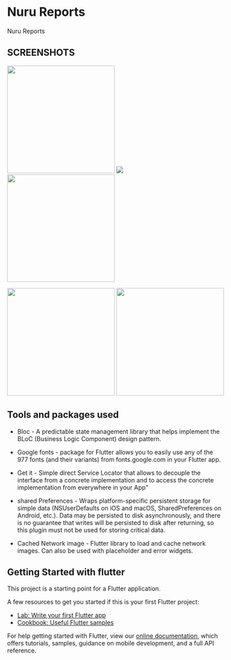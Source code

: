 # Nuru Reports

Nuru Reports

## SCREENSHOTS
<p float="left">
  <img src="https://drive.google.com/file/d/1rlGoH7xR2ZRxlPb-55fxDo9xNtx8wqMf/view?usp=sharing" width="250" />
  <img src="https://drive.google.com/file/d/1riviwVCA0UrRM0dVILOejgumouKwMwtx/view?usp=sharing" />
    <img src="https://drive.google.com/file/d/1rkWanUiUum0NWmT3y13BlnWqcWjXIxwu/view?usp=sharing" width="250" />
</p>
<p float="left">
  <img src="https://drive.google.com/file/d/1rhxB_M8zTiEMGrH6rjDQ_8rly9dnP4k7/view?usp=sharing" width="250" />
  <img src="https://drive.google.com/file/d/1reCle_KY2f_ufur37UZLnST2iSXmdgoC/view?usp=sharing" width="250" />
</p>



## Tools and packages used

- Bloc - A predictable state management library that helps implement the BLoC (Business Logic Component) design pattern.

- Google fonts -  package for Flutter allows you to easily use any of the 977 fonts (and their variants) from fonts.google.com in your Flutter app.

- Get it - Simple direct Service Locator that allows to decouple the interface from a concrete implementation and to access the concrete implementation from everywhere in your App"

- shared Preferences - Wraps platform-specific persistent storage for simple data (NSUserDefaults on iOS and macOS, SharedPreferences on Android, etc.). Data may be persisted to disk asynchronously, and there is no guarantee that writes will be persisted to disk after returning, so this plugin must not be used for storing critical data.

- Cached Network image - Flutter library to load and cache network images. Can also be used with placeholder and error widgets.

## Getting Started with flutter

This project is a starting point for a Flutter application.

A few resources to get you started if this is your first Flutter project:

- [Lab: Write your first Flutter app](https://flutter.dev/docs/get-started/codelab)
- [Cookbook: Useful Flutter samples](https://flutter.dev/docs/cookbook)

For help getting started with Flutter, view our
[online documentation](https://flutter.dev/docs), which offers tutorials,
samples, guidance on mobile development, and a full API reference.

